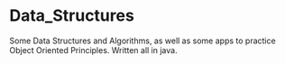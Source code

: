 # Data_Structures
 Some Data Structures and Algorithms, as well as some apps to practice Object Oriented Principles. Written all in java.
